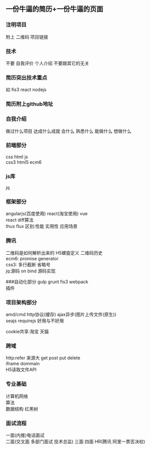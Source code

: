 ## 一份牛逼的简历+一份牛逼的页面
### 注明项目
附上 二维码 项目链接  
### 技术
不要 自我评价 个人介绍 不要跟其它的无关  
### 简历突出技术重点
如 fis3 react nodejs  
### 简历附上github地址
### 自我介绍
做过什么项目 达成什么成就 会什么 熟悉什么 能做什么 想做什么  


### 前端部分
css html js  
css3 html5 ecm6  
### js库  
jq  
### 框架部分
angularjs(百度使用) react(淘宝使用) vue    
react diff算法   
thux flux 区别:性能 实用性 应用场景  
### 腾讯
二维码是如何解析出来的 H5螺旋定义 二维码历史  
ecm6: promise generator  
css3: 多行截断 省略号  
jq:源码 on bind 源码实现  

###自动化部分
gulp grunt fis3 webpack   
插件  

### 项目架构部分
amd/cmd http协议(缓存) ajax异步(图片上传文件(原生))  
seajs requirejs 好用与不好用  

cookie共享:淘宝 天猫  
### 跨域
http:refer 来源大 get post put delete    
iframe dommain   
H5读取文件API  

### 专业基础
计算机网络  
算法  
数据结构  红黑树
### 面试流程
一面(内推)电话面试  
二面(交叉面 多部门面试 技术总监)
三面
四面 HR(腾讯 阿里一票否决权)